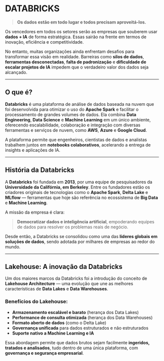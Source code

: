 # DATABRICKS

> **Os dados estão em todo lugar e todos precisam aproveitá-los.**

Os vencedores em todos os setores serão as empresas que souberem usar **dados + IA** de forma estratégica. Essas sairão na frente em termos de inovação, eficiência e competitividade.

No entanto, muitas organizações ainda enfrentam desafios para transformar essa visão em realidade. Barreiras como **silos de dados**, **ferramentas desconectadas**, **falta de padronização** e **dificuldade de escalar projetos de IA** impedem que o verdadeiro valor dos dados seja alcançado.

---

## O que é?

**Databricks** é uma plataforma de análise de dados baseada na nuvem que foi desenvolvida para otimizar o uso do **Apache Spark** e facilitar o processamento de grandes volumes de dados. Ela combina **Data Engineering**, **Data Science** e **Machine Learning** em um único ambiente, oferecendo escalabilidade, colaboração e integração com diversas ferramentas e serviços de nuvem, como **AWS**, **Azure** e **Google Cloud**.

A plataforma permite que engenheiros, cientistas de dados e analistas trabalhem juntos em **notebooks colaborativos**, acelerando a entrega de insights e aplicações de IA.

---

## História da Databricks

A **Databricks** foi fundada em **2013**, por uma equipe de pesquisadores da **Universidade da Califórnia, em Berkeley**. Entre os fundadores estão os criadores originais de tecnologias como o **Apache Spark**, **Delta Lake** e **MLflow** — ferramentas que hoje são referência no ecossistema de **Big Data** e **Machine Learning**.

A missão da empresa é clara:

> **Democratizar dados e inteligência artificial**, empoderando equipes de dados para resolver os problemas reais de negócio.

Desde então, a Databricks se consolidou como uma das **líderes globais em soluções de dados**, sendo adotada por milhares de empresas ao redor do mundo.

---

## Lakehouse: A inovação da Databricks

Um dos maiores marcos da Databricks foi a introdução do conceito de **Lakehouse Architecture** — uma evolução que une as melhores características de **Data Lakes** e **Data Warehouses**.

### Benefícios do Lakehouse:

- **Armazenamento escalável e barato** (herança dos Data Lakes)  
- **Performance de consulta otimizada** (herança dos Data Warehouses)  
- **Formato aberto de dados** (como o Delta Lake)  
- **Governança unificada** para dados estruturados e não estruturados  
- **Suporte nativo a Machine Learning e IA**

Essa abordagem permite que dados brutos sejam facilmente **ingeridos, tratados e analisados**, tudo dentro de uma única plataforma, com **governança e segurança empresarial**.

